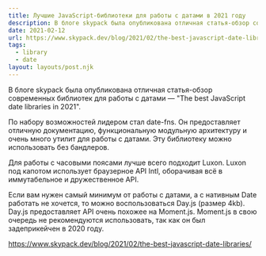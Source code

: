 ```yaml
---
title: Лучшие JavaScript-библиотеки для работы с датами в 2021 году
description: В блоге skypack была опубликована отличная статья-обзор современных библиотек для работы с датами
date: 2021-02-12
url: https://www.skypack.dev/blog/2021/02/the-best-javascript-date-libraries/
tags:
  - library
  - date
layout: layouts/post.njk
---
```

В блоге skypack была опубликована отличная статья-обзор современных библиотек для работы с датами — "The best JavaScript date libraries in 2021".

По набору возможностей лидером стал date-fns. Он предоставляет отличную документацию, функциональную модульную архитектуру и очень много утилит для работы с датами. Эту библиотеку можно использовать без бандлеров.

Для работы с часовыми поясами лучше всего подходит Luxon. Luxon под капотом использует браузерное API Intl, оборачивая всё в иммутабельное и дружественное API.

Если вам нужен самый минимум от работы с датами, а с нативным Date работать не хочется, то можно воспользоваться Day.js (размер 4kb). Day.js предоставляет API очень похожее на Moment.js. Moment.js в свою очередь не рекомендуются использовать, так как он был задеприкейчен в 2020 году.

https://www.skypack.dev/blog/2021/02/the-best-javascript-date-libraries/

